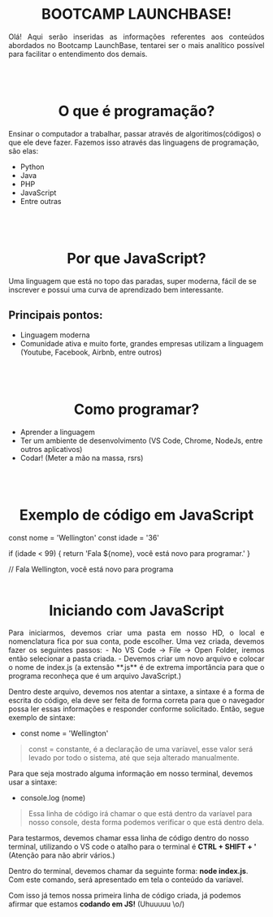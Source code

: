 

<h1 align=center> BOOTCAMP LAUNCHBASE! </h1>

<p align=justify>Olá! Aqui serão inseridas as informações referentes aos conteúdos abordados no Bootcamp LaunchBase, tentarei ser o mais analítico possível para facilitar o entendimento dos demais. </p>
<br>
<br>
<h1 align=center> O que é programação?</h1>

 Ensinar o computador a trabalhar, passar através de algoritimos(códigos) o que ele deve fazer. Fazemos isso através das linguagens de programação, são elas:
 - Python
 - Java
 - PHP
 - JavaScript
 - Entre outras
<br>
<br>

<h1 align=center> Por que JavaScript?</h1>

 Uma linguagem que está no topo das paradas, super moderna, fácil de se inscrever e possui uma curva de aprendizado bem interessante.

## Principais pontos:
 - Linguagem moderna
 - Comunidade ativa e muito forte, grandes empresas utilizam a linguagem (Youtube, Facebook, Airbnb, entre outros)
<br>
<br>

<h1 align=center> Como programar?</h1>

 - Aprender a linguagem
 - Ter um ambiente de desenvolvimento (VS Code, Chrome, NodeJs, entre outros aplicativos)
 - Codar! (Meter a mão na massa, rsrs)
<br>
<br>

<h1 align=center> Exemplo de código em JavaScript</h1>

 const nome = 'Wellington'
 const idade = '36'

 if (idade < 99) {
return 'Fala ${nome}, você está novo para programar.'
}

// Fala Wellington, você está novo para programa
<br>
<br>



<h1 align=center> Iniciando com JavaScript</h1>

<p align=justify>Para iniciarmos, devemos criar uma pasta em nosso HD, o local e nomenclatura fica por sua conta, pode escolher. Uma vez criada, devemos fazer os seguintes passos:
- No VS Code -> File -> Open Folder, iremos então selecionar a pasta criada.
- Devemos criar um novo arquivo e colocar o nome de index.js (a extensão **.js** é de extrema importância para que o programa reconheça que é um arquivo JavaScript.)

 <p align=justify>Dentro deste arquivo, devemos nos atentar a sintaxe, a sintaxe é a forma de escrita do código, ela deve ser feita de forma correta para que o navegador possa ler essas informações e responder conforme solicitado. Então, segue exemplo de sintaxe:

 - const nome = 'Wellington'
 > const = constante, é a declaração de uma varíavel, esse valor será levado por todo o sistema, até que seja alterado manualmente.

 Para que seja mostrado alguma informação em nosso terminal, devemos usar a sintaxe:

 - console.log (nome)
 >Essa linha de código irá chamar o que está dentro da varíavel para nosso console, desta forma podemos verificar o que está dentro dela.

 Para testarmos, devemos chamar essa linha de código dentro do nosso terminal, utilizando o VS code o atalho para o terminal é **CTRL + SHIFT + '** (Atenção para não abrir vários.)

 Dentro do terminal, devemos chamar da seguinte forma: **node index.js**. Com este comando, será apresentado em tela o conteúdo da varíavel.

 Com isso já temos nossa primeira linha de código criada, já podemos afirmar que estamos **codando em JS!** (Uhuuuuu \o/)
 <br>
 <br>
